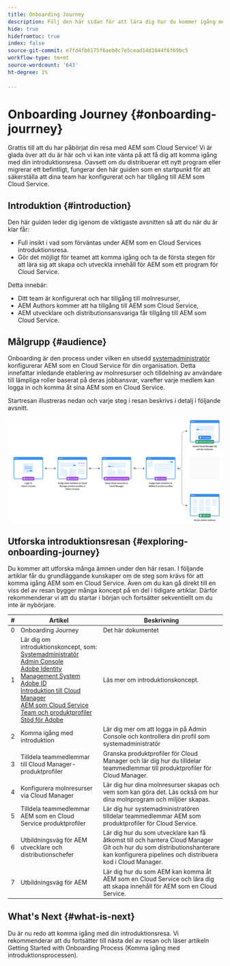 ```yaml
---
title: Onboarding Journey
description: Följ den här sidan för att lära dig hur du kommer igång med en introduktionsresa
hide: true
hidefromtoc: true
index: false
source-git-commit: e7fd4fb6175f6aeb0c7e5cead14d1844f6f69bc5
workflow-type: tm+mt
source-wordcount: '643'
ht-degree: 1%

---
```


# Onboarding Journey {#onboarding-jourrney}

Grattis till att du har påbörjat din resa med AEM som Cloud Service! Vi är glada över att du är här och vi kan inte vänta på att få dig att komma igång med din introduktionsresa. Oavsett om du distribuerar ett nytt program eller migrerar ett befintligt, fungerar den här guiden som en startpunkt för att säkerställa att dina team har konfigurerat och har tillgång till AEM som Cloud Service.

## Introduktion {#introduction}

Den här guiden leder dig igenom de viktigaste avsnitten så att du när du är klar får:

* Full insikt i vad som förväntas under AEM som en Cloud Services introduktionsresa.
* Gör det möjligt för teamet att komma igång och ta de första stegen för att lära sig att skapa och utveckla innehåll för AEM som ett program för Cloud Service.

Detta innebär:

* Ditt team är konfigurerat och har tillgång till molnresurser,
* AEM Authors kommer att ha tillgång till AEM som Cloud Service,
* AEM utvecklare och distributionsansvariga får tillgång till AEM som Cloud Service.


## Målgrupp {#audience}

Onboarding är den process under vilken en utsedd [systemadministratör](https://experienceleague.adobe.com/docs/experience-manager-cloud-service/onboarding/onboarding-concepts/system-administrator.html?lang=en) konfigurerar AEM som en Cloud Service för din organisation. Detta innefattar inledande etablering av molnresurser och tilldelning av användare till lämpliga roller baserat på deras jobbansvar, varefter varje medlem kan logga in och komma åt sina AEM som en Cloud Service.

Startresan illustreras nedan och varje steg i resan beskrivs i detalj i följande avsnitt.

![](/help/onboarding/onboarding-journey/assets/onboarding-journey.png)

## Utforska introduktionsresan {#exploring-onboarding-journey}

Du kommer att utforska många ämnen under den här resan. I följande artiklar får du grundläggande kunskaper om de steg som krävs för att komma igång AEM som en Cloud Service. Även om du kan gå direkt till en viss del av resan bygger många koncept på en del i tidigare artiklar. Därför rekommenderar vi att du startar i början och fortsätter sekventiellt om du inte är nybörjare.

| # | Artikel | Beskrivning |
|---|---|---|
| 0 | Onboarding Journey | Det här dokumentet |
| 1 | Lär dig om introduktionskoncept, som:<br>[Systemadministratör](https://experienceleague.adobe.com/docs/experience-manager-cloud-service/onboarding/onboarding-concepts/system-administrator.html?lang=en)<br>[Admin Console](https://experienceleague.adobe.com/docs/experience-manager-cloud-service/onboarding/onboarding-concepts/admin-console.html?lang=en)<br>[Adobe Identity Management System](https://experienceleague.adobe.com/docs/experience-manager-cloud-service/onboarding/onboarding-concepts/ims.html?lang=en)<br>[Adobe ID](https://experienceleague.adobe.com/docs/experience-manager-cloud-service/onboarding/onboarding-concepts/adobe-id.html?lang=en)<br>[Introduktion till Cloud Manager](https://experienceleague.adobe.com/docs/experience-manager-cloud-service/onboarding/onboarding-concepts/cloud-manager-introduction.html?lang=en)<br>[AEM som Cloud Service Team och produktprofiler](https://experienceleague.adobe.com/docs/experience-manager-cloud-service/onboarding/onboarding-concepts/aem-cs-team-product-profiles.html?lang=en)<br>[Stöd för Adobe](https://experienceleague.adobe.com/docs/experience-manager-cloud-service/onboarding/onboarding-concepts/onboarding-help-resources.html?lang=en) | Läs mer om introduktionskoncept. |
| 2 | Komma igång med introduktion | Lär dig mer om att logga in på Admin Console och kontrollera din profil som systemadministratör |
| 3 | Tilldela teammedlemmar till Cloud Manager-produktprofiler | Granska produktprofiler för Cloud Manager och lär dig hur du tilldelar teammedlemmar till produktprofiler för Cloud Manager. |
| 4 | Konfigurera molnresurser via Cloud Manager | Lär dig hur dina molnresurser skapas och vem som kan göra det. Läs också om hur dina molnprogram och miljöer skapas. |
| 5 | Tilldela teammedlemmar AEM som en Cloud Service produktprofiler | Lär dig hur systemadministratören tilldelar teammedlemmar AEM som produktprofiler för Cloud Service. |
| 6 | Utbildningsväg för AEM utvecklare och distributionschefer | Lär dig hur du som utvecklare kan få åtkomst till och hantera Cloud Manager Git och hur du som distributionshanterare kan konfigurera pipelines och distribuera kod i Cloud Manager. |
| 7 | Utbildningsväg för AEM | Lär dig hur du som AEM kan komma åt AEM som en Cloud Service och lära dig att skapa innehåll för AEM som en Cloud Service. |

## What&#39;s Next {#what-is-next}

Du är nu redo att komma igång med din introduktionsresa. Vi rekommenderar att du fortsätter till nästa del av resan och läser artikeln Getting Started with Onboarding Process (Komma igång med introduktionsprocessen).